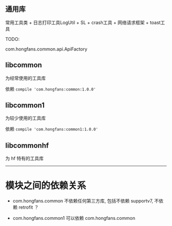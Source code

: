 ## 通用库

常用工具类 + 日志打印工具LogUtil + SL + crash工具 + 网络请求框架 + toast工具


TODO:

com.hongfans.common.api.ApiFactory



## libcommon
为经常使用的工具库

依赖
`compile 'com.hongfans:common:1.0.0'`


## libcommon1
为较少使用的工具库

依赖
`compile 'com.hongfans:common1:1.0.0'`

## libcommonhf
为 hf 特有的工具库

---

# 模块之间的依赖关系
* com.hongfans.common 不依赖任何第三方库, 包括不依赖 supportv7,
不依赖 retrofit ？

* com.hongfans.common1 可以依赖 com.hongfans.common